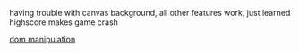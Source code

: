 having trouble with canvas background, all other features work, just learned highscore makes game crash

<a href="https://zegerke.github.io/learning-front-end/exercises/2.mastering-javascript/3.snake/snake.html">dom manipulation</a>
